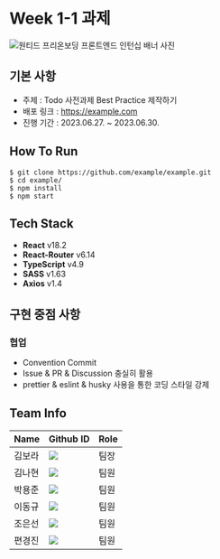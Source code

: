 # Week 1-1 과제

![원티드 프리온보딩 프론트엔드 인턴십 배너 사진](https://static.wanted.co.kr/images/events/2909/b35918a6.jpg)

## 기본 사항

- 주제 : Todo 사전과제 Best Practice 제작하기
- 배포 링크 : https://example.com
- 진행 기간 : 2023.06.27. ~ 2023.06.30.

## How To Run

```shell
$ git clone https://github.com/example/example.git
$ cd example/
$ npm install
$ npm start
```

## Tech Stack

- **React** v18.2
- **React-Router** v6.14
- **TypeScript** v4.9
- **SASS** v1.63
- **Axios** v1.4

## 구현 중점 사항

### 협업

- Convention Commit
- Issue & PR & Discussion 충실히 활용
- prettier & eslint & husky 사용을 통한 코딩 스타일 강제

## Team Info

| Name   | Github ID                                                                                                                                                                 | Role |
| ------ | ------------------------------------------------------------------------------------------------------------------------------------------------------------------------- | ---- |
| 김보라 | <a href="https://github.com/rockbell89" target="_blank"><img src="https://img.shields.io/badge/rockbell89-181717?style=flat-square&logo=github&logoColor=white"/></a>     | 팀장 |
| 김나현 | <a href="https://github.com/reezekim" target="_blank"><img src="https://img.shields.io/badge/reezekim-181717?style=flat-square&logo=github&logoColor=white"/></a>         | 팀원 |
| 박용준 | <a href="https://github.com/yoopark" target="_blank"><img src="https://img.shields.io/badge/yoopark-181717?style=flat-square&logo=github&logoColor=white"/></a>           | 팀원 |
| 이동규 | <a href="https://github.com/tenenger7125" target="_blank"><img src="https://img.shields.io/badge/tenenger7125-181717?style=flat-square&logo=github&logoColor=white"/></a> | 팀원 |
| 조은선 | <a href="https://github.com/es39" target="_blank"><img src="https://img.shields.io/badge/es39-181717?style=flat-square&logo=github&logoColor=white"/></a>                 | 팀원 |
| 편경진 | <a href="https://github.com/kjindev" target="_blank"><img src="https://img.shields.io/badge/kjindev-181717?style=flat-square&logo=github&logoColor=white"/></a>           | 팀원 |
